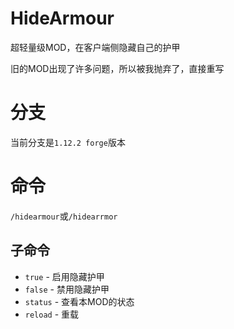 # HideArmour
超轻量级MOD，在客户端侧隐藏自己的护甲

旧的MOD出现了许多问题，所以被我抛弃了，直接重写

# 分支
当前分支是`1.12.2 forge`版本

# 命令
`/hidearmour`或`/hidearrmor`
## 子命令
* `true` - 启用隐藏护甲
* `false` - 禁用隐藏护甲
* `status` - 查看本MOD的状态
* `reload` - 重载